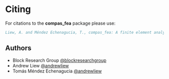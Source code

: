 # Citing

For citations to the **compas_fea** package please use:

```bibtex
Liew, A. and Méndez Echenagucia, T., compas_fea: A finite element analysis package for Python, 2018. DOI: 10.5281/zenodo.2553836
```

## Authors

* Block Research Group [@blockresearchgroup](https://github.com/blockresearchgroup)
* Andrew Liew [@andrewliew](https://github.com/andrewliew)
* Tomás Méndez Echenagucia [@andrewliew](https://github.com/tmsmendez)
